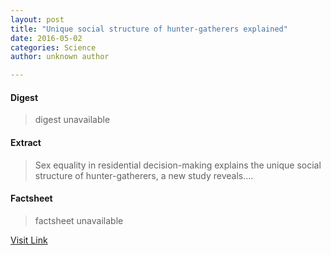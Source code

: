 ```yaml
---
layout: post
title: "Unique social structure of hunter-gatherers explained"
date: 2016-05-02
categories: Science
author: unknown author

---
```



#### Digest
>digest unavailable

#### Extract
>Sex equality in residential decision-making explains the unique social structure of hunter-gatherers, a new study reveals....

#### Factsheet
>factsheet unavailable

[Visit Link](http://feeds.sciencedaily.com/~r/sciencedaily/~3/0GBOO9iwoNk/150514142946.htm)


